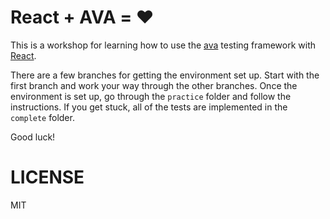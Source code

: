 # React + AVA = ❤️

This is a workshop for learning how to use the [ava](https://npmjs.org/package/ava)
testing framework with [React](https://npmjs.org/package/react).

There are a few branches for getting the environment set up. Start with the first
branch and work your way through the other branches. Once the environment is set up,
go through the `practice` folder and follow the instructions. If you get stuck,
all of the tests are implemented in the `complete` folder.

Good luck!

# LICENSE

MIT

